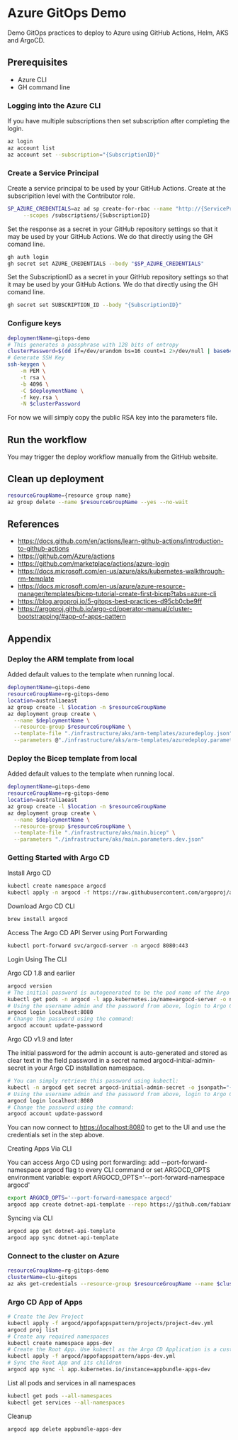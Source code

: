 # Azure GitOps Demo

Demo GitOps practices to deploy to Azure using GitHub Actions, Helm, AKS and ArgoCD.

## Prerequisites

* Azure CLI
* GH command line

### Logging into the Azure CLI

If you have multiple subscriptions then set subscription after completing the login.

```sh
az login
az account list
az account set --subscription="{SubscriptionID}"
```

### Create a Service Principal

Create a service principal to be used by your GitHub Actions. Create at the subscripition level with the Contributor role.

```sh
SP_AZURE_CREDENTIALS=az ad sp create-for-rbac --name "http://{ServicePrincipalName}" --sdk-auth --role Contributor \
     --scopes /subscriptions/{SubscriptionID}
```

Set the response as a secret in your GitHub repository settings so that it may be used by your GitHub Actions.
We do that directly using the GH comand line.

```sh
gh auth login
gh secret set AZURE_CREDENTIALS --body "$SP_AZURE_CREDENTIALS"
```

Set the SubscriptionID as a secret in your GitHub repository settings so that it may be used by your GitHub Actions.
We do that directly using the GH comand line.

```sh
gh secret set SUBSCRIPTION_ID --body "{SubscriptionID}"
```

### Configure keys

```sh
deploymentName=gitops-demo
# This generates a passphrase with 128 bits of entropy
clusterPassword=$(dd if=/dev/urandom bs=16 count=1 2>/dev/null | base64 | sed 's/=//g')
# Generate SSH Key
ssh-keygen \
    -m PEM \
    -t rsa \
    -b 4096 \
    -C $deploymentName \
    -f key.rsa \
    -N $clusterPassword
```

For now we will simply copy the public RSA key into the parameters file.

## Run the workflow

You may trigger the deploy workflow manually from the GitHub website.

## Clean up deployment

```sh
resourceGroupName={resource group name}
az group delete --name $resourceGroupName --yes --no-wait
```

## References

* <https://docs.github.com/en/actions/learn-github-actions/introduction-to-github-actions>
* <https://github.com/Azure/actions>
* <https://github.com/marketplace/actions/azure-login>
* <https://docs.microsoft.com/en-us/azure/aks/kubernetes-walkthrough-rm-template>
* <https://docs.microsoft.com/en-us/azure/azure-resource-manager/templates/bicep-tutorial-create-first-bicep?tabs=azure-cli>
* <https://blog.argoproj.io/5-gitops-best-practices-d95cb0cbe9ff>
* <https://argoproj.github.io/argo-cd/operator-manual/cluster-bootstrapping/#app-of-apps-pattern>

## Appendix

### Deploy the ARM template from local

Added default values to the template when running local.

```sh
deploymentName=gitops-demo
resourceGroupName=rg-gitops-demo
location=australiaeast
az group create -l $location -n $resourceGroupName
az deployment group create \
  --name $deploymentName \
  --resource-group $resourceGroupName \
  --template-file "./infrastructure/aks/arm-templates/azuredeploy.json" \
  --parameters @"./infrastructure/aks/arm-templates/azuredeploy.parameters.json"

```

### Deploy the Bicep template from local

Added default values to the template when running local.

```sh
deploymentName=gitops-demo
resourceGroupName=rg-gitops-demo
location=australiaeast
az group create -l $location -n $resourceGroupName
az deployment group create \
  --name $deploymentName \
  --resource-group $resourceGroupName \
  --template-file "./infrastructure/aks/main.bicep" \
  --parameters "./infrastructure/aks/main.parameters.dev.json"

```

### Getting Started with Argo CD

Install Argo CD

```sh
kubectl create namespace argocd
kubectl apply -n argocd -f https://raw.githubusercontent.com/argoproj/argo-cd/stable/manifests/install.yaml
```

Download Argo CD CLI

```sh
brew install argocd
```

Access The Argo CD API Server using Port Forwarding

```sh
kubectl port-forward svc/argocd-server -n argocd 8080:443
```

Login Using The CLI

Argo CD 1.8 and earlier

```sh
argocd version
# The initial password is autogenerated to be the pod name of the Argo CD API server. This can be retrieved with the command:
kubectl get pods -n argocd -l app.kubernetes.io/name=argocd-server -o name | cut -d'/' -f 2
# Using the username admin and the password from above, login to Argo CD's IP or hostname:
argocd login localhost:8080
# Change the password using the command:
argocd account update-password
```

Argo CD v1.9 and later

The initial password for the admin account is auto-generated and stored as clear text in the field password in a secret named argocd-initial-admin-secret in your Argo CD installation namespace.

```sh
# You can simply retrieve this password using kubectl:
kubectl -n argocd get secret argocd-initial-admin-secret -o jsonpath="{.data.password}" | base64 -d
# Using the username admin and the password from above, login to Argo CD's IP or hostname:
argocd login localhost:8080
# Change the password using the command:
argocd account update-password

```

You can now connect to <https://localhost:8080> to get to the UI and use the credentials set in the step above.

Creating Apps Via CLI

You can access Argo CD using port forwarding: add --port-forward-namespace argocd flag to every CLI command or set ARGOCD_OPTS environment variable: export ARGOCD_OPTS='--port-forward-namespace argocd'

```sh
export ARGOCD_OPTS='--port-forward-namespace argocd'
argocd app create dotnet-api-template --repo https://github.com/fabianmagrini/dotnet-api-template.git --path charts/template-api --dest-server https://kubernetes.default.svc --dest-namespace default
```

Syncing via CLI

```sh
argocd app get dotnet-api-template
argocd app sync dotnet-api-template
```

### Connect to the cluster on Azure

```sh
resourceGroupName=rg-gitops-demo
clusterName=clu-gitops
az aks get-credentials --resource-group $resourceGroupName --name $clusterName
```

### Argo CD App of Apps

```sh
# Create the Dev Project
kubectl apply -f argocd/appofappspattern/projects/project-dev.yml
argocd proj list
# Create any required namespaces
kubectl create namespace apps-dev
# Create the Root App. Use kubectl as the Argo CD Application is a custom Kubernetes resource
kubectl apply -f argocd/appofappspattern/apps-dev.yml
# Sync the Root App and its children
argocd app sync -l app.kubernetes.io/instance=appbundle-apps-dev
```

List all pods and services in all namespaces

```sh
kubectl get pods --all-namespaces
kubectl get services --all-namespaces 
```

Cleanup

```sh
argocd app delete appbundle-apps-dev
```
